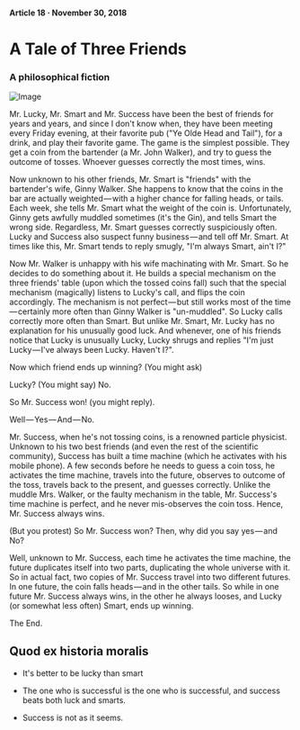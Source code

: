 #### Article 18 · November 30, 2018

# A Tale of Three Friends

### A philosophical fiction

![Image](https://cdn-images-1.medium.com/max/800/0*PsN2a8VDOr_AaXPT.jpg)

Mr. Lucky, Mr. Smart and Mr. Success have been the best of friends for years and years, and since I don't know when, they have been meeting every Friday evening, at their favorite pub ("Ye Olde Head and Tail"), for a drink, and play their favorite game. The game is the simplest possible. They get a coin from the bartender (a Mr. John Walker), and try to guess the outcome of tosses. Whoever guesses correctly the most times, wins.

Now unknown to his other friends, Mr. Smart is "friends" with the bartender's wife, Ginny Walker. She happens to know that the coins in the bar are actually weighted — with a higher chance for falling heads, or tails. Each week, she tells Mr. Smart what the weight of the coin is. Unfortunately, Ginny gets awfully muddled sometimes (it's the Gin), and tells Smart the wrong side. Regardless, Mr. Smart guesses correctly suspiciously often. Lucky and Success also suspect funny business — and tell off Mr. Smart. At times like this, Mr. Smart tends to reply smugly, "I'm always Smart, ain't I?"

Now Mr. Walker is unhappy with his wife machinating with Mr. Smart. So he decides to do something about it. He builds a special mechanism on the three friends' table (upon which the tossed coins fall) such that the special mechanism (magically) listens to Lucky's call, and flips the coin accordingly. The mechanism is not perfect — but still works most of the time — certainly more often than Ginny Walker is "un-muddled". So Lucky calls correctly more often than Smart. But unlike Mr. Smart, Mr. Lucky has no explanation for his unusually good luck. And whenever, one of his friends notice that Lucky is unusually Lucky, Lucky shrugs and replies "I'm just Lucky — I've always been Lucky. Haven't I?".

Now which friend ends up winning? (You might ask)

Lucky? (You might say) No.

So Mr. Success won! (you might reply).

Well — Yes — And — No.

Mr. Success, when he's not tossing coins, is a renowned particle physicist. Unknown to his two best friends (and even the rest of the scientific community), Success has built a time machine (which he activates with his mobile phone). A few seconds before he needs to guess a coin toss, he activates the time machine, travels into the future, observes to outcome of the toss, travels back to the present, and guesses correctly. Unlike the muddle Mrs. Walker, or the faulty mechanism in the table, Mr. Success's time machine is perfect, and he never mis-observes the coin toss. Hence, Mr. Success always wins.

(But you protest) So Mr. Success won? Then, why did you say yes — and No?

Well, unknown to Mr. Success, each time he activates the time machine, the future duplicates itself into two parts, duplicating the whole universe with it. So in actual fact, two copies of Mr. Success travel into two different futures. In one future, the coin falls heads — and in the other tails. So while in one future Mr. Success always wins, in the other he always looses, and Lucky (or somewhat less often) Smart, ends up winning.

The End.

## Quod ex historia moralis

* It's better to be lucky than smart

* The one who is successful is the one who is successful, and success beats both luck and smarts.

* Success is not as it seems.